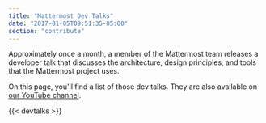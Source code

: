 ```yaml
---
title: "Mattermost Dev Talks"
date: "2017-01-05T09:51:35-05:00"
section: "contribute"
---
```


Approximately once a month, a member of the Mattermost team releases a developer talk that discusses the architecture, design principles, and tools that the Mattermost project uses.

On this page, you'll find a list of those dev talks. They are also available on [our YouTube channel](https://www.youtube.com/channel/UCNR05H72hi692y01bWaFXNA).

{{< devtalks >}}
